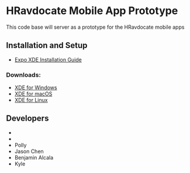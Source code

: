 # HRavdocate Mobile App Prototype
This code base will server as a prototype for the HRavdocate mobile apps


## Installation and Setup
  * [Expo XDE Installation Guide](https://docs.expo.io/versions/latest/introduction/installation.html)
### Downloads:
  * [XDE for Windows](https://xde-updates.exponentjs.com/download/win32)
  * [XDE for macOS](https://xde-updates.exponentjs.com/download/mac)
  * [XDE for Linux](https://xde-updates.exponentjs.com/download/mac)


## Developers
  *
  *
  * Polly
  * Jason Chen
  * Benjamin Alcala
  * Kyle

